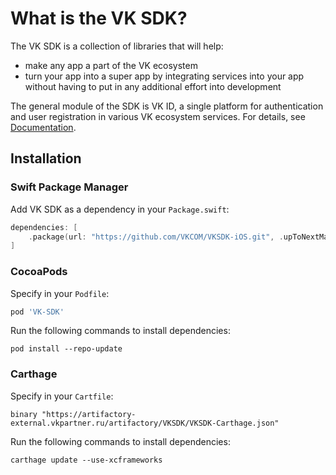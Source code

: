 # What is the VK SDK?
The VK SDK is a collection of libraries that will help:
- make any app a part of the VK ecosystem
- turn your app into a super app by integrating services into your app without having to put in any additional effort into development

The general module of the SDK is VK ID, a single platform for authentication and user registration in various VK ecosystem services.
For details, see [Documentation](https://platform.vk.com/?p=DocsDashboard&docs=install-sdk_install-sdk-ios-v2).

## Installation

### Swift Package Manager

Add VK SDK as a dependency in your `Package.swift`:

```swift
dependencies: [
    .package(url: "https://github.com/VKCOM/VKSDK-iOS.git", .upToNextMajor(from: "0.89.0"))
]
```

### CocoaPods

Specify in your `Podfile`:

```ruby
pod 'VK-SDK'
```

Run the following commands to install dependencies:

```shell
pod install --repo-update
```

### Carthage

Specify in your `Cartfile`:
```shell
binary "https://artifactory-external.vkpartner.ru/artifactory/VKSDK/VKSDK-Carthage.json"
```

Run the following commands to install dependencies:

```shell
carthage update --use-xcframeworks
```
